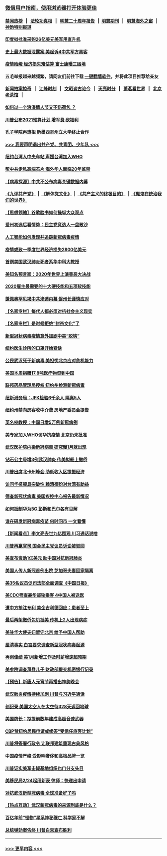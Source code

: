 ### [微信用户指南，使用浏览器打开体验更佳](https://github.com/gfw-breaker/banned-news1/blob/master/indexes/wechat-guide.md?t=0)
#### [禁闻热榜](热点新闻.md?t=0)  &nbsp;&nbsp;|&nbsp;&nbsp; [法轮功真相](https://github.com/gfw-breaker/truth/blob/master/README.md?t=0) &nbsp;&nbsp;|&nbsp;&nbsp; [明慧二十周年报告](https://github.com/gfw-breaker/mh-reports/blob/master/README.md?t=0) &nbsp;&nbsp;|&nbsp;&nbsp;[明慧期刊](https://github.com/gfw-breaker/mh-qikan) &nbsp;&nbsp;|&nbsp;&nbsp; [明慧海外之窗](https://github.com/gfw-breaker/mh-news/blob/master/README.md?t=0) &nbsp;&nbsp;|&nbsp;&nbsp; [神韵特别报道](https://github.com/gfw-breaker/mh-news/blob/master/shenyun.md?t=0)
#### [印度拟批准采购26亿美元美军用直升机](../pages/nsc412/n11859143.md?t=02110411) 
#### [史上最大数据泄露案 美起诉4中共军方黑客](../pages/nsc412/n11859115.md?t=02110411) 
#### [疫情险峻 经济损失难估算 富士康曝三困境](../pages/nsc412/n11859120.md?t=02110411) 
#### 五毛举报越来越频繁，请网友们前往下载 [一键翻墙软件](https://github.com/gfw-breaker/ssr-accounts)，并将此项目推荐给亲友
#### [新闻拍案惊奇](https://github.com/gfw-breaker/banned-news1/blob/master/pages/link4.md) &nbsp;&nbsp;|&nbsp;&nbsp; [江峰时刻](https://github.com/gfw-breaker/banned-news1/blob/master/pages/link4.md) &nbsp;&nbsp;|&nbsp;&nbsp; [文昭谈古论今](https://github.com/gfw-breaker/banned-news1/blob/master/pages/link4.md) &nbsp;&nbsp;|&nbsp;&nbsp; [天亮时分](https://github.com/gfw-breaker/banned-news1/blob/master/pages/link4.md) &nbsp;&nbsp;|&nbsp;&nbsp; [萧茗看世界](https://github.com/gfw-breaker/banned-news1/blob/master/pages/link4.md) &nbsp;&nbsp;|&nbsp;&nbsp; [北京老茶馆](https://github.com/gfw-breaker/banned-news1/blob/master/pages/link4.md) &nbsp;&nbsp;|&nbsp;&nbsp; 
#### [如何过一个浪漫情人节又不伤荷包 ？](../pages/nsc412/n11858969.md?t=02110411) 
#### [川普公布2021预算计划 增军费 砍福利](../pages/nsc412/n11859012.md?t=02110411) 
#### [孔子学院再遭拒 新墨西哥州立大学终止合作](../pages/nsc412/n11858661.md?t=02110411) 
#### [>>> 我要声明退出共产党、共青团、少年队 <<<](https://github.com/begood0513/goodnews/blob/master/quit/letter.md) 
#### [纽约台湾人中央车站  声援台湾加入WHO](../pages/nsc412/n11857757.md?t=02110411) 
#### [帮中共走私高端芯片 海外华人面临20年监禁](../pages/nsc412/n11855016.md?t=02110411) 
#### [【病毒探源】中共不公布病毒关键数据内幕](../pages/nsc412/n11856584.md?t=02110411) 
#### [《九评共产党》](https://github.com/begood0513/9ping.md/blob/master/README.md) &nbsp;|&nbsp; [《解体党文化》](../../../../jtdwh.md/blob/master/README.md)  &nbsp;|&nbsp; [《共产主义的终极目的》](../../../../gczydzjmd.md/blob/master/README.md) &nbsp;|&nbsp; [《魔鬼在统治我们的世界》](../../../../mgztzwmdsj.md/blob/master/README.md) 
#### [【思想领袖】谷歌脸书如何操纵大众观点](../pages/nsc412/n11680874.md?t=02110411) 
#### [爱州初选后看情势：民主党竞选人一盘散沙](../pages/nsc412/n11856557.md?t=02110411) 
#### [人工智能如何发现并追踪新冠病毒疫情](../pages/nsc412/n11856398.md?t=02110411) 
#### [疫情或致一季度世界经济损失2800亿美元](../pages/nsc412/n11855639.md?t=02110411) 
#### [首例美国武汉肺炎死者系华中科大教授](../pages/nsc412/n11855500.md?t=02110411) 
#### [美知名预言家：2020年世界上演善恶大决战](../pages/nsc412/n11855418.md?t=02110411) 
#### [2020雇主最需要的十大硬技能和五项软技能](../pages/nsc412/n11850953.md?t=02110411) 
#### [蓬佩奥罕见揭中共渗透内幕 促州长谨慎应对](../pages/nsc412/n11854685.md?t=02110411) 
#### [【名家专栏】每代人都必须对抗社会主义现实](../pages/nsc412/n11831412.md?t=02110411) 
#### [【名家专栏】是时候拒绝“封杀文化”了](../pages/nsc412/n11814093.md?t=02110411) 
#### [新型冠状病毒疫情意外加剧中美“脱钩”](../pages/nsc412/n11854475.md?t=02110411) 
#### [纽约医生诊所的口罩开始紧缺](../pages/nsc412/n11853364.md?t=02110411) 
#### [公民武汉死于新病毒 美担忧北京应对危机能力](../pages/nsc412/n11854331.md?t=02110411) 
#### [美国本周捐赠17.8吨医疗物资到中国](../pages/nsc412/n11854269.md?t=02110411) 
#### [联邦药品管理局授权  纽约州检测新冠病毒](../pages/nsc412/n11853371.md?t=02110411) 
#### [纽新港务局：JFK检验6千余人  隔离5人](../pages/nsc412/n11853366.md?t=02110411) 
#### [纽约州禁向房客收中介费  房地产委员会提告](../pages/nsc412/n11853360.md?t=02110411) 
#### [英名校教授：中国日增5万例新冠病例](../pages/nsc412/n11854174.md?t=02110411) 
#### [美专家加入WHO访华抗疫情 北京仍未批准](../pages/nsc412/n11854043.md?t=02110411) 
#### [武汉医护院内染新冠病毒 研究曝1月就出现](../pages/nsc412/n11852928.md?t=02110411) 
#### [钻石公主号增3例武汉肺炎 传美拟船上撤侨](../pages/nsc412/n11853240.md?t=02110411) 
#### [川普出席北卡州峰会 助低收入区提振经济](../pages/nsc412/n11853232.md?t=02110411) 
#### [访问华盛顿具突破性 赖清德盼对台湾有助益](../pages/nsc412/n11853129.md?t=02110411) 
#### [筛查新冠状病毒 美国疾控中心报告最新情况](../pages/nsc412/n11853070.md?t=02110411) 
#### [如何抵制华为5G 彭斯和巴尔各有见解](../pages/nsc412/n11852535.md?t=02110411) 
#### [谁在研发新冠病毒疫苗 何时问市 一文看懂](../pages/nsc412/n11852840.md?t=02110411) 
#### [【新闻看点】李文亮去世九亿围观 川习通话说啥](../pages/nsc412/n11852360.md?t=02110411) 
#### [川普再赢官司 国会民主党议员诉讼被驳回](../pages/nsc412/n11852287.md?t=02110411) 
#### [美宣布资助1亿美元 助中国对抗新冠肺炎](../pages/nsc412/n11852531.md?t=02110411) 
#### [美国人传人新冠首例出院 芝加哥夫妻回家隔离](../pages/nsc412/n11852452.md?t=02110411) 
#### [美35名议员促司法部全面调查《中国日报》](../pages/nsc412/n11852435.md?t=02110411) 
#### [美CDC筛查豪华邮轮乘客 4中国人被送医](../pages/nsc412/n11852085.md?t=02110411) 
#### [遭中方抢注专利 美企吉利德回应：患者至上](../pages/nsc412/n11852037.md?t=02110411) 
#### [最后两架撤侨包机抵美 传机上2人出现病症](../pages/nsc412/n11852173.md?t=02110411) 
#### [美驻华大使夫妇留守北京 给予中国人帮助](../pages/nsc412/n11852165.md?t=02110411) 
#### [厘清事实 白宫要求调查新型冠状病毒起源](../pages/nsc412/n11852106.md?t=02110411) 
#### [再创佳绩 美1月新增工作及时薪增速超预期](../pages/nsc412/n11852174.md?t=02110411) 
#### [美参院调查拜登儿子 财政部提交机密银行记录](../pages/nsc412/n11851808.md?t=02110411) 
#### [【预告】新唐人元宵节再播出神韵晚会](../pages/nsc412/n11843192.md?t=02110411) 
#### [武汉肺炎疫情持续加剧 川普与习近平通话](../pages/nsc412/n11851613.md?t=02110411) 
#### [创纪录 美国太空人在太空待328天返回地球](../pages/nsc412/n11851266.md?t=02110411) 
#### [美国防长：拟提前数年建成高超音速武器](../pages/nsc412/n11850959.md?t=02110411) 
#### [CBP禁纽约居民申请或续签“受信任旅客计划”](../pages/nsc412/n11850857.md?t=02110411) 
#### [川普将签署行政令 让联邦建筑重现古典风格](../pages/nsc412/n11850654.md?t=02110411) 
#### [中国疫情严峻 受影响奢侈和高档品牌一览](../pages/nsc412/n11850319.md?t=02110411) 
#### [川普证实美军击毙基地组织也门分支头目](../pages/nsc412/n11850383.md?t=02110411) 
#### [美移民局2/24起用新表 律师：快递出申请](../pages/nsc412/n11848220.md?t=02110411) 
#### [对抗武汉新型冠病毒 全球准备好了吗](../pages/nsc412/n11850142.md?t=02110411) 
#### [【热点互动】武汉新冠病毒的来源到底是什么？](../pages/nsc412/n11849749.md?t=02110411) 
#### [百亿年前“怪物”星系神秘骤亡 科学家不解](../pages/nsc412/n11849863.md?t=02110411) 
#### [总统弹劾案告终 川普白宫宣布胜利](../pages/nsc412/n11849985.md?t=02110411) 

----
#### [ >>> 更早内容 <<< ](../indexes/nsc412-earlier.md)
